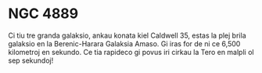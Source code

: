 # NGC 4889

Ci tiu tre granda galaksio, ankau konata kiel Caldwell 35, estas la plej brila
galaksio en la Berenic-Harara Galaksia Amaso. Gi iras for de ni ce 6,500
kilometroj en sekundo. Ce tia rapideco gi povus iri cirkau la Tero en malpli ol
sep sekundoj!
